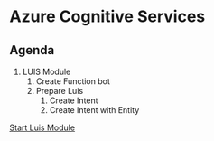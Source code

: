 # Azure Cognitive Services

## Agenda

1. LUIS Module
   1. Create Function bot
   2. Prepare Luis
      1. Create Intent
      2. Create Intent with Entity



[Start Luis Module](https://github.com/xpandit/azurewebinar_cognitiveservices/wiki/LUIS)

